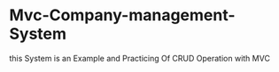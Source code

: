 # Mvc-Company-management-System
this System is an Example and Practicing Of CRUD Operation with MVC 
